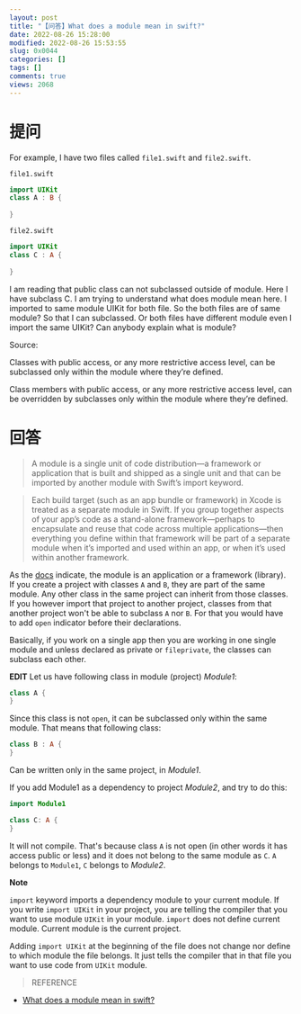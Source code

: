 ```yaml
---
layout: post
title: "【问答】What does a module mean in swift?"
date: 2022-08-26 15:28:00
modified: 2022-08-26 15:53:55
slug: 0x0044
categories: []
tags: []
comments: true
views: 2068
---
```

# 提问
For example, I have two files called `file1.swift` and `file2.swift`.

`file1.swift`
```swift
import UIKit
class A : B {
	
}
```
`file2.swift`
```swift
import UIKit
class C : A {
	
}
```
I am reading that public class can not subclassed outside of module. Here I have subclass C. I am trying to understand what does module mean here. I imported to same module UIKit for both file. So the both files are of same module? So that I can subclassed. Or both files have different module even I import the same UIKit?
Can anybody explain what is module?

Source:

Classes with public access, or any more restrictive access level, can be subclassed only within the module where they’re defined.

Class members with public access, or any more restrictive access level, can be overridden by subclasses only within the module where they’re defined.

# 回答
> A module is a single unit of code distribution—a framework or application that is built and shipped as a single unit and that can be imported by another module with Swift’s import keyword.

> Each build target (such as an app bundle or framework) in Xcode is treated as a separate module in Swift. If you group together aspects of your app’s code as a stand-alone framework—perhaps to encapsulate and reuse that code across multiple applications—then everything you define within that framework will be part of a separate module when it’s imported and used within an app, or when it’s used within another framework.

As the <a href=https://developer.apple.com/library/content/documentation/Swift/Conceptual/Swift_Programming_Language/AccessControl.html target='_blank'>docs</a> indicate, the module is an application or a framework (library). If you create a project with classes `A` and `B`, they are part of the same module. Any other class in the same project can inherit from those classes. If you however import that project to another project, classes from that another project won't be able to subclass `A` nor `B`. For that you would have to add `open` indicator before their declarations.

Basically, if you work on a single app then you are working in one single module and unless declared as private or `fileprivate`, the classes can subclass each other.

**EDIT**
Let us have following class in module (project) *Module1*:
```swift
class A {
}
```
Since this class is not `open`, it can be subclassed only within the same module. That means that following class:
```swift
class B : A {
}
```
Can be written only in the same project, in *Module1*.

If you add Module1 as a dependency to project *Module2*, and try to do this:
```swift
import Module1

class C: A {
}
```
It will not compile. That's because class `A` is not open (in other words it has access public or less) and it does not belong to the same module as `C`. `A` belongs to `Module1`, `C` belongs to *Module2*.

**Note**

`import` keyword imports a dependency module to your current module. If you write `import UIKit` in your project, you are telling the compiler that you want to use module `UIKit` in your module. `import` does not define current module. Current module is the current project.

Adding `import UIKit` at the beginning of the file does not change nor define to which module the file belongs. It just tells the compiler that in that file you want to use code from `UIKit` module.

> REFERENCE
- <a href=https://stackoverflow.com/questions/48426344/what-does-a-module-mean-in-swift target='_blank'>What does a module mean in swift?</a>






